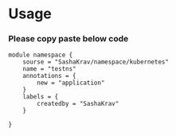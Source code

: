 # Usage

### Please copy paste below code
```
module namespace {
    sourse = "SashaKrav/namespace/kubernetes"
    name = "testns"
    annotations = {
        new = "application"
    }
    labels = {
        createdby = "SashaKrav"
    }
  
}

```